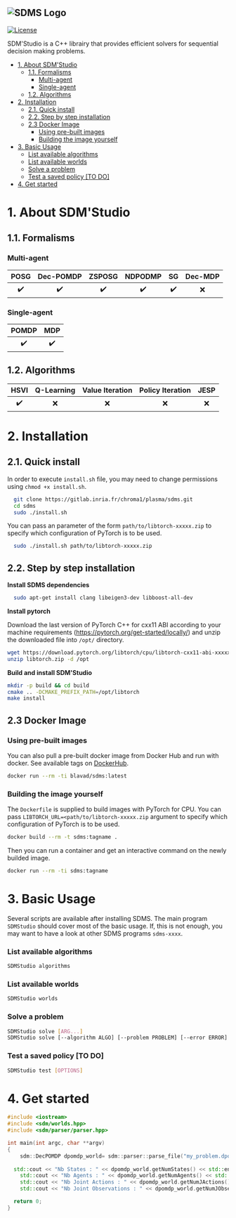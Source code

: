 ![SDMS Logo](https://gitlab.inria.fr/chroma1/plasma/sdms/raw/develop/docs/theme/sdms_theme/static/img/sdms-icon-sm.png)
---------------------------------------------------------------------------------------------------------------------------------

<!-- [![Build Status](https://travis-ci.com/hill-a/stable-baselines.svg?branch=master)](https://travis-ci.com/hill-a/stable-baselines) 
[![Documentation Status](https://readthedocs.org/projects/stable-baselines/badge/?version=master)](https://stable-baselines.readthedocs.io/en/master/?badge=master) 
[![Codacy Badge](https://api.codacy.com/project/badge/Grade/3bcb4cd6d76a4270acb16b5fe6dd9efa)](https://www.codacy.com/app/baselines_janitors/stable-baselines?utm_source=github.com&amp;utm_medium=referral&amp;utm_content=hill-a/stable-baselines&amp;utm_campaign=Badge_Grade) 
[![Codacy Badge](https://api.codacy.com/project/badge/Coverage/3bcb4cd6d76a4270acb16b5fe6dd9efa)](https://www.codacy.com/app/baselines_janitors/stable-baselines?utm_source=github.com&utm_medium=referral&utm_content=hill-a/stable-baselines&utm_campaign=Badge_Coverage)

[![GitHub release](https://img.shields.io/github/release/SimonRit/RTK.svg)](https://github.com/SimonRit/RTK/releases/latest) -->
<!-- [![PyPI](https://img.shields.io/pypi/v/itk-rtk.svg)](https://pypi.python.org/pypi/itk-rtk) -->
[![License](https://img.shields.io/badge/License-Apache%202.0-blue.svg)](https://gitlab.inria.fr/chroma1/plasma/sdms/-/blob/main/LICENSE)

SDM'Studio is a C++ librairy that provides efficient solvers for sequential decision making problems.

- [1. About SDM'Studio](#1-about-sdmstudio)
  - [1.1. Formalisms](#11-formalisms)
    - [Multi-agent](#multi-agent)
    - [Single-agent](#single-agent)
  - [1.2. Algorithms](#12-algorithms)
- [2. Installation](#2-installation)
  - [2.1. Quick install](#21-quick-install)
  - [2.2. Step by step installation](#22-step-by-step-installation)
  - [2.3 Docker Image](#23-docker-image)
    - [Using pre-built images](#using-pre-built-images)
    - [Building the image yourself](#building-the-image-yourself)
- [3. Basic Usage](#3-basic-usage)
    - [List available algorithms](#list-available-algorithms)
    - [List available worlds](#list-available-worlds)
    - [Solve a problem](#solve-a-problem)
    - [Test a saved policy [TO DO]](#test-a-saved-policy-to-do)
- [4. Get started](#4-get-started)


# 1. About SDM'Studio

## 1.1. Formalisms

### Multi-agent
|        POSG        |     Dec-POMDP      |       ZSPOSG       |      NDPODMP       |         SG         | Dec-MDP |
| :----------------: | :----------------: | :----------------: | :----------------: | :----------------: | :-----: |
| :heavy_check_mark: | :heavy_check_mark: | :heavy_check_mark: | :heavy_check_mark: | :heavy_check_mark: |   :x:   |


### Single-agent
|       POMDP        |        MDP         |
| :----------------: | :----------------: |
| :heavy_check_mark: | :heavy_check_mark: |

## 1.2. Algorithms

|        HSVI        | Q-Learning | Value Iteration | Policy Iteration | JESP  |
| :----------------: | :--------: | :-------------: | :--------------: | :---: |
| :heavy_check_mark: |    :x:     |       :x:       |       :x:        |  :x:  |


# 2. Installation

## 2.1. Quick install
In order to execute `install.sh` file, you may need to change permissions using `chmod +x install.sh`.
```bash
  git clone https://gitlab.inria.fr/chroma1/plasma/sdms.git
  cd sdms
  sudo ./install.sh
```
You can pass an parameter of the form `path/to/libtorch-xxxxx.zip` to specify which  configuration of PyTorch is to be used.
```bash
  sudo ./install.sh path/to/libtorch-xxxxx.zip
```

## 2.2. Step by step installation
**Install SDMS dependencies**

```bash
  sudo apt-get install clang libeigen3-dev libboost-all-dev
```
**Install pytorch**

Download the last version of PyTorch C++ for cxx11 ABI according to your machine requirements (https://pytorch.org/get-started/locally/) and unzip the downloaded file into `/opt/` directory.
```bash
wget https://download.pytorch.org/libtorch/cpu/libtorch-cxx11-abi-xxxxxxx.zip -O libtorch.zip
unzip libtorch.zip -d /opt
```
**Build and install SDM'Studio**
```bash
mkdir -p build && cd build
cmake .. -DCMAKE_PREFIX_PATH=/opt/libtorch
make install
```

## 2.3 Docker Image

### Using pre-built images

You can also pull a pre-built docker image from Docker Hub and run with docker. See available tags on [DockerHub](https://hub.docker.com/r/blavad/sdms).
```bash
docker run --rm -ti blavad/sdms:latest
```

### Building the image yourself

The `Dockerfile` is supplied to build images with PyTorch for CPU. You can pass `LIBTORCH_URL=<path/to/libtorch-xxxxx.zip` argument to specify which  configuration of PyTorch is to be used.

```bash
docker build --rm -t sdms:tagname .
```

Then you can run a container and get an interactive command on the newly builded image.

```bash
docker run --rm -ti sdms:tagname
```

# 3. Basic Usage

Several scripts are available after installing SDMS. The main program `SDMStudio` should cover most of the basic usage. If, this is not enough, you may want to have a look at other SDMS programs `sdms-xxxx`.

### List available algorithms
```bash
SDMStudio algorithms
```

### List available worlds
```bash
SDMStudio worlds
```

### Solve a problem
```bash
SDMStudio solve [ARG...]
SDMStudio solve [--algorithm ALGO] [--problem PROBLEM] [--error ERROR] [--discount DISCOUNT] [--horizon HORIZON] [--trials TRIALS]
```

### Test a saved policy [TO DO]
```bash
SDMStudio test [OPTIONS]
```

# 4. Get started

```cpp
#include <iostream>
#include <sdm/worlds.hpp>
#include <sdm/parser/parser.hpp>

int main(int argc, char **argv)
{
	sdm::DecPOMDP dpomdp_world= sdm::parser::parse_file("my_problem.dpomdp");
  
  std::cout << "Nb States : " << dpomdp_world.getNumStates() << std::endl;
	std::cout << "Nb Agents : " << dpomdp_world.getNumAgents() << std::endl;
	std::cout << "Nb Joint Actions : " << dpomdp_world.getNumJActions() << std::endl;
	std::cout << "Nb Joint Observations : " << dpomdp_world.getNumJObservations() << std::endl;

  return 0;
}
```
